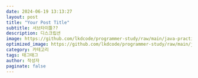 ```yaml
---
date: 2024-06-19 13:13:27
layout: post
title: "Your Post Title"
subtitle: 서브타이틀??
description: 디스크립션
image: https://github.com/lkdcode/programmer-study/raw/main/java-practice/real-world-software-development/docs/img.png
optimized_image: https://github.com/lkdcode/programmer-study/raw/main/java-practice/real-world-software-development/docs/img.png
category: 카테고리
tags: 태그태그
author: 작성자
paginate: false
---
```

